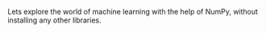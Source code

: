 Lets explore the world of machine learning with the help of NumPy, without installing any other libraries. 
